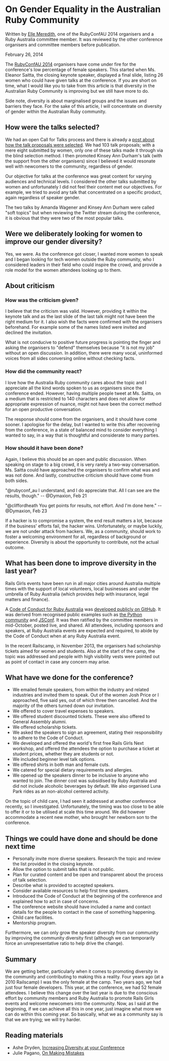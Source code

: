 # On Gender Equality in the Australian Ruby Community


Written by [Elle Meredith](https://twitter.com/aemeredith), one of the RubyConfAU 2014 organisers and a Ruby Australia committee member. It was reviewed by the other conference organisers and committee members before publication.

February 26, 2014

The [RubyConfAU 2014](http://rubyconf.org.au/) organisers have come under fire for the  conference's low percentage of female speakers. This started when Ms. Eleanor Saitta, the closing keynote speaker, displayed a final slide, listing 26 women who could have given talks at the conference. If you are short on time, what I would like you to take from this article is that diversity in the Australian Ruby Community is improving but we still have more to do.

Side note, diversity is about marginalised groups and the issues and barriers they face. For the sake of this article, I will concentrate on diversity of gender within the Australian Ruby community.

## How were the talks selected?

We had an open Call for Talks process and there is already a [post about how the talk proposals were selected](http://rubyconf.org.au/news#talking-heads). We had 103 talk proposals; with a mere eight submitted by women, only one of these talks made it through via the blind selection method. I then promoted Kinsey Ann Durham's talk (with the support from the other organisers) since I believed it would resonate well with newcomers to the community, regardless of gender.

Our objective for talks at the conference was great content for varying audiences and technical levels. I considered the other talks submitted by women and unfortunately I did not feel their content met our objectives. For example, we tried to avoid any talk that concentrated on a specific product, again regardless of speaker gender.

The two talks by Amanda Wagener and Kinsey Ann Durham were called "soft topics" but when reviewing the Twitter stream during the conference, it is obvious that they were two of the most popular talks.

## Were we deliberately looking for women to improve our gender diversity?

Yes, we were. As the conference got closer, I wanted more women to speak and I began looking for tech women outside the Ruby community, who I considered leaders in their field who could inspire the crowd, and provide a role model for the women attendees looking up to them.

## About criticism

### How was the criticism given?

I believe that the criticism was valid. However, providing it within the keynote talk and as the last slide of the last talk might not have been the right medium for it. I also wish the facts were confirmed with the organisers beforehand. For example some of the names listed were invited and declined the invitation.

What is not conducive to positive future progress is pointing the finger and asking the organisers to "defend" themselves because "it is not my job" without an open discussion. In addition, there were many vocal, uninformed voices from all sides conversing online without checking facts.

### How did the community react?

I love how the Australia Ruby community cares about the topic and I appreciate all the kind words spoken to us as organisers since the conference ended. However, having multiple people tweet at Ms. Saitta, on a medium that is restricted to 140 characters and does not allow for appropriate expression of nuance, might not have been the correct method for an open productive conversation.

The response should come from the organisers, and it should have come sooner. I apologise for the delay, but I wanted to write this after recovering from the conference, in a state of balanced mind to consider everything I wanted to say, in a way that is thoughtful and considerate to many parties.


### How should it have been done?

Again, I believe this should be an open and public discussion. When speaking on stage to a big crowd, it is very rarely a two-way conversation. Ms. Saitta could have approached the organisers to confirm what was and was not done. And lastly, constructive criticism should have come from both sides.

"@rubyconf_au I understand, and I do appreciate that. All I can see are the results, though." -- @Dymaxion, Feb 21

"@cliffordheath You get points for results, not effort. And I'm done here." -- @Dymaxion, Feb 23

If a hacker is to compromise a system, the end result matters a lot, because if the business' efforts fail, the hacker wins. Unfortunately, or maybe luckily, we are not under attack from hackers. We, as a community, should work to foster a welcoming environment for all, regardless of background or experience. Diversity is about the opportunity to contribute, not the actual outcome.

## What has been done to improve diversity in the last year?

Rails Girls events have been run in all major cities around Australia multiple times with the support of local volunteers, local businesses and under the umbrella of Ruby Australia (which provides help with insurance, legal matters and finance).

A [Code of Conduct for Ruby Australia](http://ruby.org.au/code-of-conduct.html) was [developed publicly on GitHub](https://github.com/rubyaustralia/ruby.org.au/pull/21). It was derived from recognised public examples such as [the Python community](http://www.python.org/psf/codeofconduct/) and [JSConf](http://jsconf.com/codeofconduct.html). It was then ratified by the committee members in mid-October, posted live, and shared. All attendees, including sponsors and speakers, at Ruby Australia events are expected and required, to abide by the Code of Conduct when at any Ruby Australia event.

In the recent Railscamp, in November 2013, the organisers had scholarship tickets aimed for women and students. Also at the start of the camp, the topic was addressed and people with high visibility vests were pointed out as point of contact in case any concern may arise.

## What have we done for the conference?

* We emailed female speakers, from within the industry and related industries and invited them to speak. Out of the women Josh Price or I approached, five said yes, out of which three then cancelled. And the majority of the others turned down our invitation.
* We offered to cover travel expenses to speakers.
* We offered student discounted tickets. These were also offered to General Assembly alumni.
* We offered scholarship tickets.
* We asked the speakers to sign an agreement, stating their responsibility to adhere to the Code of Conduct.
* We developed and offered the world's first free Rails Girls Next workshop, and offered the attendees the option to purchase a ticket at student prices, whether they are students or not.
* We included beginner level talk options.
* We offered shirts in both man and female cuts.
* We catered for special dietary requirements and allergies.
* We opened up the speakers dinner to be inclusive to anyone who wanted to join. The dinner cost was subsidised by Ruby Australia and did not include alcoholic beverages by default. We also organised Luna Park rides as an non-alcohol centered activity.


On the topic of child care, I had seen it addressed at another conference recently, so I investigated. Unfortunately, the timing was too close to be able to offer it or to be utilised at scale this time around. We did however accommodate a recent new mother, who brought her newborn son to the conference.

## Things we could have done and should be done next time

* Personally invite more diverse speakers. Research the topic and review the list provided in the closing keynote.
* Allow the option to submit talks that is not public.
* Plan for curated content and be open and transparent about the process of talk selection.
* Describe what is provided to accepted speakers.
* Consider available resources to help first time speakers.
* Introduced the Code of Conduct at the beginning of the conference and explained how to act in case of concerns.
* The conference website should have included a name and contact details for the people to contact in the case of something happening.
* Child care facilities.
* Mentorship program.

Furthermore, we can only grow the speaker diversity from our community by improving the community diversity first (although we can temporarily force an unrepresentative ratio to help drive the change).

## Summary

We are getting better, particularly when it comes to promoting diversity in the community and contributing to making this a reality. Four years ago (at a 2010 Railscamp) I was the only female at the camp. Two years ago, we had just four female developers. This year, at the conference, we had 52 female attendees. I believe this change over the last year is due to the conscious effort by community members and Ruby Australia to promote Rails Girls events and welcome newcomers into the community. Now, as I said at the beginning, if we can achieve all this in one year, just imagine what more we can do within this coming year. So basically, what we as a community say is that we are trying; we will try harder.


## Reading materials

* Ashe Dryden, [Increasing Diversity at your Conference](http://www.ashedryden.com/blog/increasing-diversity-at-your-conference)
* Julie Pagano, [On Making Mistakes](http://juliepagano.com/blog/2014/01/06/on-making-mistakes)

